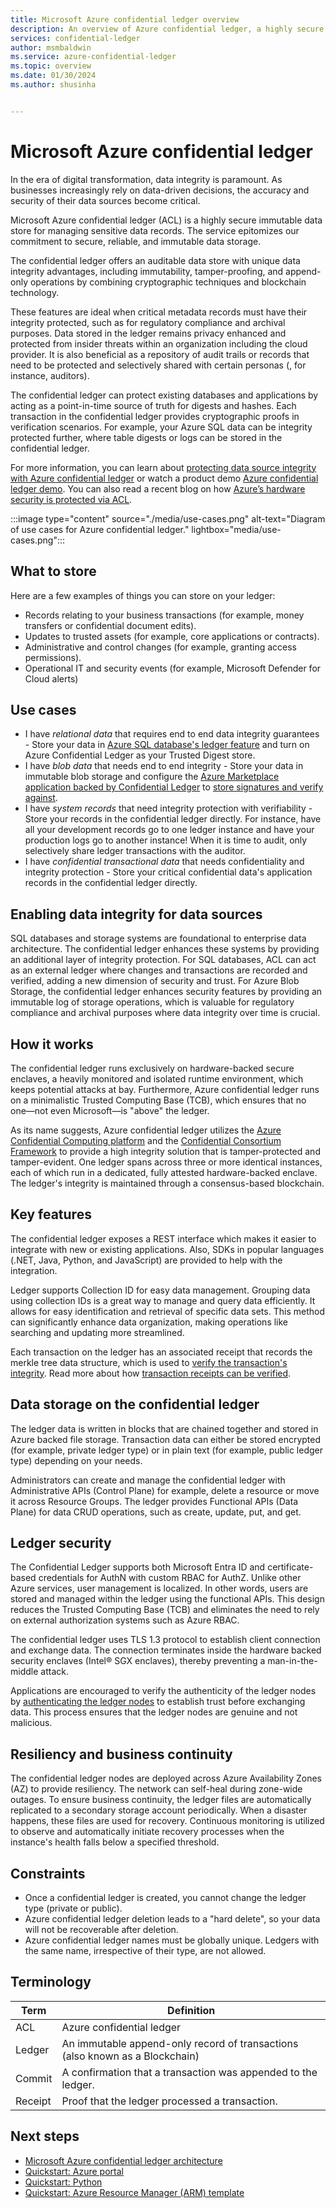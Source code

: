 ```yaml
---
title: Microsoft Azure confidential ledger overview
description: An overview of Azure confidential ledger, a highly secure service for managing sensitive data records with traceability, auditability, and integrity
services: confidential-ledger
author: msmbaldwin
ms.service: azure-confidential-ledger
ms.topic: overview
ms.date: 01/30/2024
ms.author: shusinha


---
```

# Microsoft Azure confidential ledger

In the era of digital transformation, data integrity is paramount. As businesses increasingly rely on data-driven decisions, the accuracy and security of their data sources become critical.

Microsoft Azure confidential ledger (ACL) is a highly secure immutable data store for managing sensitive data records. The service epitomizes our commitment to secure, reliable, and immutable data storage. 

The confidential ledger offers an auditable data store with unique data integrity advantages, including immutability, tamper-proofing, and append-only operations by combining cryptographic techniques and blockchain technology. 

These features are ideal when critical metadata records must have their integrity protected, such as for regulatory compliance and archival purposes. Data stored in the ledger remains privacy enhanced and protected from insider threats within an organization including the cloud provider. It is also beneficial as a repository of audit trails or records that need to be protected and selectively shared with certain personas (, for instance, auditors).

The confidential ledger can protect existing databases and applications by acting as a point-in-time source of truth for digests and hashes. Each transaction in the confidential ledger provides cryptographic proofs in verification scenarios.   For example, your Azure SQL data can be integrity protected further, where table digests or logs can be stored in the confidential ledger.

For more information, you can learn about [protecting data source integrity with Azure confidential ledger](https://www.youtube.com/watch?v=lJSn46id-64) or watch a product demo [Azure confidential ledger demo](https://www.youtube.com/watch?v=Cg0-5moftP0). You can also read a recent blog on how [Azure’s hardware security is protected via ACL](https://azure.microsoft.com/blog/microsoft-azure-confidential-ledger-enhancing-customer-trust-in-azures-hardware-supply-chain/).

:::image type="content" source="./media/use-cases.png" alt-text="Diagram of use cases for Azure confidential ledger." lightbox="media/use-cases.png":::

## What to store

Here are a few examples of things you can store on your ledger:

- Records relating to your business transactions (for example, money transfers or confidential document edits).
- Updates to trusted assets (for example, core applications or contracts).
- Administrative and control changes (for example, granting access permissions).
- Operational IT and security events (for example, Microsoft Defender for Cloud alerts)

## Use cases

- I have *relational data* that requires end to end data integrity guarantees - Store your data in [Azure SQL database's ledger feature](/sql/relational-databases/security/ledger/ledger-overview) and turn on Azure Confidential Ledger as your Trusted Digest store.
- I have *blob data* that needs end to end integrity - Store your data in immutable blob storage and configure the [Azure Marketplace application backed by Confidential Ledger](https://azuremarketplace.microsoft.com/marketplace/apps/azureconfidentialledger.acl-blob-storage?tab=Overview) to [store signatures and verify against](/azure/confidential-ledger/create-blob-managed-app?tabs=azure-portal).
- I have *system records* that need integrity protection with verifiability - Store your records in the confidential ledger directly. For instance, have all your development records go to one ledger instance and have your production logs go to another instance! When it is time to audit, only selectively share ledger transactions with the auditor.
- I have *confidential transactional data* that needs confidentiality and integrity protection - Store your critical confidential data's application records in the confidential ledger directly.

## Enabling data integrity for data sources
SQL databases and storage systems are foundational to enterprise data architecture. The confidential ledger enhances these systems by providing an additional layer of integrity protection. For SQL databases, ACL can act as an external ledger where changes and transactions are recorded and verified, adding a new dimension of security and trust.
For Azure Blob Storage, the confidential ledger enhances security features by providing an immutable log of storage operations, which is valuable for regulatory compliance and archival purposes where data integrity over time is crucial.

## How it works

The confidential ledger runs exclusively on hardware-backed secure enclaves, a heavily monitored and isolated runtime environment, which keeps potential attacks at bay. Furthermore, Azure confidential ledger runs on a minimalistic Trusted Computing Base (TCB), which ensures that no one⁠—not even Microsoft⁠—is "above" the ledger.

As its name suggests, Azure confidential ledger utilizes the [Azure Confidential Computing platform](/azure/confidential-computing) and the [Confidential Consortium Framework](https://www.microsoft.com/research/project/confidential-consortium-framework) to provide a high integrity solution that is tamper-protected and tamper-evident. One ledger spans across three or more identical instances, each of which run in a dedicated, fully attested hardware-backed enclave. The ledger's integrity is maintained through a consensus-based blockchain.

## Key features

The confidential ledger exposes a REST interface which makes it easier to integrate with new or existing applications. Also, SDKs in popular languages (.NET, Java, Python, and JavaScript) are provided to help with the integration.

Ledger supports Collection ID for easy data management. Grouping data using collection IDs is a great way to manage and query data efficiently. It allows for easy identification and retrieval of specific data sets. This method can significantly enhance data organization, making operations like searching and updating more streamlined.

Each transaction on the ledger has an associated receipt that records the merkle tree data structure, which is used to [verify the transaction's integrity](/azure/confidential-ledger/verify-write-transaction-receipts). Read more about how [transaction receipts can be verified](/azure/confidential-ledger/write-transaction-receipts).

## Data storage on the confidential ledger

The ledger data is written in blocks that are chained together and stored in Azure backed file storage. Transaction data can either be stored encrypted (for example, private ledger type) or in plain text (for example, public ledger type) depending on your needs.

Administrators can create and manage the confidential ledger with Administrative APIs (Control Plane) for example, delete a resource or move it across Resource Groups. The ledger provides Functional APIs (Data Plane) for data CRUD operations, such as create, update, put, and get. 

## Ledger security

The Confidential Ledger supports both Microsoft Entra ID and certificate-based credentials for AuthN with custom RBAC for AuthZ. Unlike other Azure services, user management is localized. In other words, users are stored and managed within the ledger using the functional APIs. This design reduces the Trusted Computing Base (TCB) and eliminates the need to rely on external authorization systems such as Azure RBAC.

The confidential ledger uses TLS 1.3 protocol to establish client connection and exchange data. The connection terminates inside the hardware backed security enclaves (Intel® SGX enclaves), thereby preventing a man-in-the-middle attack.

Applications are encouraged to verify the authenticity of the ledger nodes by [authenticating the ledger nodes](/azure/confidential-ledger/authenticate-ledger-nodes) to establish trust before exchanging data. This process ensures that the ledger nodes are genuine and not malicious.

## Resiliency and business continuity 

The confidential ledger nodes are deployed across Azure Availability Zones (AZ) to provide resiliency. The network can self-heal during zone-wide outages. To ensure business continuity, the ledger files are automatically replicated to a secondary storage account periodically. When a disaster happens, these files are used for recovery. Continuous monitoring is utilized to observe and automatically initiate recovery processes when the instance's health falls below a specified threshold.

## Constraints

- Once a confidential ledger is created, you cannot change the ledger type (private or public).
- Azure confidential ledger deletion leads to a "hard delete", so your data will not be recoverable after deletion.
- Azure confidential ledger names must be globally unique. Ledgers with the same name, irrespective of their type, are not allowed.

## Terminology

| Term | Definition |
|--|--|
| ACL | Azure confidential ledger |
| Ledger | An immutable append-only record of transactions (also known as a Blockchain) |
| Commit | A confirmation that a transaction was appended to the ledger. |
| Receipt | Proof that the ledger processed a transaction. |

## Next steps

- [Microsoft Azure confidential ledger architecture](architecture.md)
- [Quickstart: Azure portal](quickstart-portal.md)
- [Quickstart: Python](quickstart-python.md)
- [Quickstart: Azure Resource Manager (ARM) template](quickstart-template.md)
